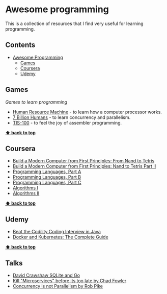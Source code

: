 # Awesome programming
This is a collection of resources that I find very useful for learning programming. 

## Contents

- [Awesome Programming](#awesome-programming)
  - [Games](#games)
  - [Coursera](#coursera)
  - [Udemy](#udemy)


## Games
_Games to learn programming_

- [Human Resource Machine](https://tomorrowcorporation.com/humanresourcemachine) - to learn how a computer processor works.
- [7 Billion Humans](https://tomorrowcorporation.com/7billionhumans) - to learn concurrency and parallelism.
- [TIS-100](https://www.zachtronics.com/tis-100/) - to feel the joy of assembler programming.

**[⬆ back to top](#contents)**

## Coursera

- [Build a Modern Computer from First Principles: From Nand to Tetris](https://www.coursera.org/learn/build-a-computer?)
- [Build a Modern Computer from First Principles: Nand to Tetris Part II](https://www.coursera.org/learn/nand2tetris2)
- [Programming Languages, Part A](https://www.coursera.org/learn/programming-languages)
- [Programming Languages, Part B](https://www.coursera.org/learn/programming-languages-part-b)
- [Programming Languages, Part C](https://www.coursera.org/learn/programming-languages-part-c)
- [Algorithms I](https://www.coursera.org/learn/algorithms-part1)
- [Algorithms II](https://www.coursera.org/learn/algorithms-part2)

**[⬆ back to top](#contents)**

## Udemy

- [Beat the Codility Coding Interview in Java](https://www.udemy.com/course/beat-the-codility-coding-interview-in-java/)
- [Docker and Kubernetes: The Complete Guide](https://www.udemy.com/course/docker-and-kubernetes-the-complete-guide/)

**[⬆ back to top](#contents)**

## Talks

- [David Crawshaw SQLite and Go](https://www.youtube.com/watch?v=RqubKSF3wig)
- [Kill "Microservices" before its too late by Chad Fowler](https://www.youtube.com/watch?v=-UKEPd2ipEk)
- [Concurrency is not Parallelism by Rob Pike](https://www.youtube.com/watch?v=oV9rvDllKEg)

